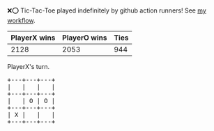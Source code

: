 :x::o: Tic-Tac-Toe played indefinitely by github action runners! See [my workflow](.github/workflows/play.yaml).

|PlayerX wins|PlayerO wins|Ties|
|-|-|-|
|2128|2053|944|

PlayerX's turn.

<pre>
+---+---+---+
|   |   |   |
+---+---+---+
|   | O | O |
+---+---+---+
| X |   |   |
+---+---+---+
</pre>
